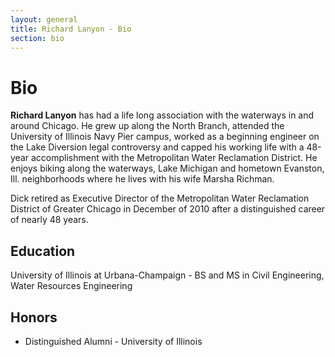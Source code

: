 ```yaml
---
layout: general
title: Richard Lanyon - Bio
section: bio
---
```


# Bio

__Richard Lanyon__ has had a life long association with the waterways in and around Chicago. He grew up along the North Branch, attended the University of Illinois Navy Pier campus, worked as a beginning engineer on the Lake Diversion legal controversy and capped his working life with a 48-year accomplishment with the Metropolitan Water Reclamation District. He enjoys biking along the waterways, Lake Michigan and hometown Evanston, Ill. neighborhoods where he lives with his wife Marsha Richman.

Dick retired as Executive Director of the Metropolitan Water Reclamation District of Greater Chicago in December of 2010 after a distinguished career of nearly 48 years.

## Education
University of Illinois at Urbana-Champaign - BS and MS in Civil Engineering, Water Resources Engineering

## Honors
* Distinguished Alumni - University of Illinois
